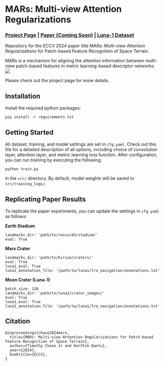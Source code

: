 # MARs: Multi-view Attention Regularizations
### [Project Page](https://droneslab.github.io/mars/) | [Paper (Coming Soon)]() | [Luna-1 Dataset](https://github.com/droneslab/Luna-1/)

Repository for the ECCV 2024 paper title MARs: Multi-view Attention Regularizations for Patch-based Feature Recognition of Space Terrain.

MARs is a mechanism for aligning the attention information between multi-view patch-based features in metric learning-based descriptor networks:
![](https://droneslab.github.io/mars/static/images/q2.png)

Please check out the project page for more details.

## Installation
Install the required python packages:
```
pip install -r requirements.txt
```

## Getting Started
All dataset, training, and model settings are set in `cfg.yaml`. Check out this file for a detailed description of all options, including choice of convolution layer, attention layer, and metric learning loss function.
After configuration, you can run training by executing the following:
```
python train.py
```
in the `src/` directory. By default, model weights will be saved to `src/training_logs/`.

## Replicating Paper Results
To replicate the paper experiments, you can update the settings in `cfg.yaml` as follows:

**Earth Stadium**
```
landmarks_dir: 'path/to/resisc45/stadium/'
eval: True
```

**Mars Crater**
```
landmarks_dir: 'path/to/hirise/craters/'
eval: True
luna1_eval: True
luna1_annotation_file: '/path/to/luna1/lro_navigation/annotations.txt'
```

**Moon Crater (Luna-1)**
```
batch_size: 128
landmarks_dir: 'path/to/luna1/crater_images/'
eval: True
luna1_eval: True
luna1_annotation_file: '/path/to/luna1/lro_navigation/annotations.txt'
```

## Citation
```
@inproceedings{chase2024mars,
  title={MARs: Multi-view Attention Regularizations for Patch-based Feature Recognition of Space Terrain},
  author={Timothy Chase Jr and Karthik Dantu},
  year={2024},
  booktitle={ECCV},
}